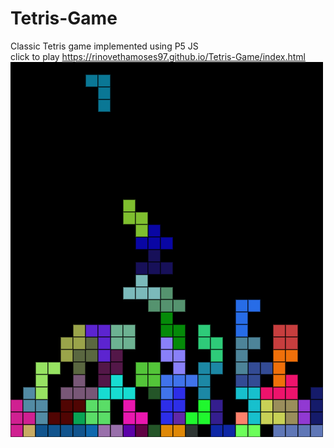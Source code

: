 # Tetris-Game
Classic Tetris game implemented using  P5 JS  
click to play https://rinovethamoses97.github.io/Tetris-Game/index.html
![alt text](https://github.com/rinovethamoses97/Tetris-Game/blob/master/ouput.png)
